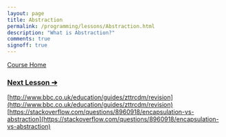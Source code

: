 ```yaml
---
layout: page
title: Abstraction
permalink: /programming/lessons/Abstraction.html
description: "What is Abstraction?"
comments: true
signoff: true
---
```

[Course Home](../course)



### [Next Lesson &#10132;](../lessons/Variables)

[http://www.bbc.co.uk/education/guides/zttrcdm/revision](http://www.bbc.co.uk/education/guides/zttrcdm/revision)
[https://stackoverflow.com/questions/8960918/encapsulation-vs-abstraction](https://stackoverflow.com/questions/8960918/encapsulation-vs-abstraction)